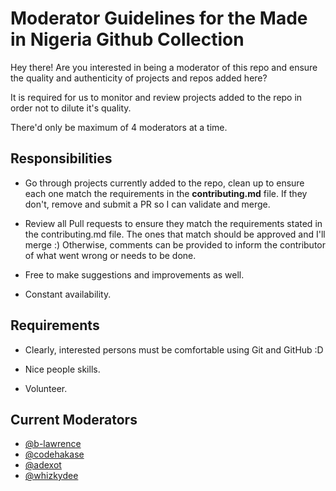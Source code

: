 # Moderator Guidelines for the Made in Nigeria Github Collection

Hey there! Are you interested in being a moderator of this repo and ensure the quality and authenticity of projects and repos added here?

It is required for us to monitor and review projects added to the repo in order not to dilute it's quality.

There'd only be maximum of 4 moderators at a time.

## Responsibilities

* Go through projects currently added to the repo, clean up to ensure each one match the requirements in the **contributing.md** file. If they don't, remove and submit a PR so I can validate and merge.

* Review all Pull requests to ensure they match the requirements stated in the contributing.md file. The ones that match should be approved and I'll merge :) Otherwise, comments can be provided to inform the contributor of what went wrong or needs to be done.

* Free to make suggestions and improvements as well.

* Constant availability.


## Requirements

* Clearly, interested persons must be comfortable using Git and GitHub :D

* Nice people skills.

* Volunteer.

## Current Moderators

* [@b-lawrence](https://github.com/b-lawrence)
* [@codehakase](https://github.com/codehakase)
* [@adexot](https://github.com/adexot)
* [@whizkydee](https://github.com/whizkydee)


